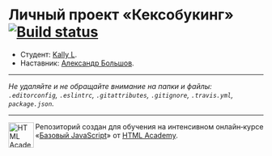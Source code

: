 # Личный проект «Кексобукинг» [![Build status][travis-image]][travis-url]

* Студент: [Kally L](https://up.htmlacademy.ru/javascript/9/user/218165).
* Наставник: [Александр Большов](https://htmlacademy.ru/profile/id179111).

---

_Не удаляйте и не обращайте внимание на папки и файлы:_<br>
_`.editorconfig`, `.eslintrc`, `.gitattributes`, `.gitignore`, `.travis.yml`, `package.json`._

---

<a href="https://htmlacademy.ru/intensive/javascript"><img align="left" width="50" height="50" title="HTML Academy" src="https://up.htmlacademy.ru/static/img/intensive/javascript/logo-for-github.svg"></a>

Репозиторий создан для обучения на интенсивном онлайн‑курсе «[Базовый JavaScript](https://htmlacademy.ru/intensive/javascript)» от [HTML Academy](https://htmlacademy.ru).

[travis-image]: https://travis-ci.org/htmlacademy-javascript/218165-keksobooking.svg?branch=master
[travis-url]: https://travis-ci.org/htmlacademy-javascript/218165-keksobooking
